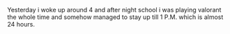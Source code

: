 Yesterday i woke up around 4 and after night school i was playing valorant the whole time and somehow managed to stay up till 1 P.M. which is almost 24 hours.
